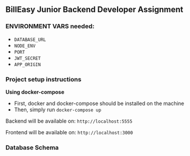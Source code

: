 ## BillEasy Junior Backend Developer Assignment

### ENVIRONMENT VARS needed:

- `DATABASE_URL`
- `NODE_ENV`
- `PORT`
- `JWT_SECRET`
- `APP_ORIGIN`

### Project setup instructions

**Using docker-compose**

- First, docker and docker-compose should be installed on the machine
- Then, simply run `docker-compose up`

Backend will be available on: `http://localhost:5555`

Frontend will be available on: `http://localhost:3000`

### Database Schema
